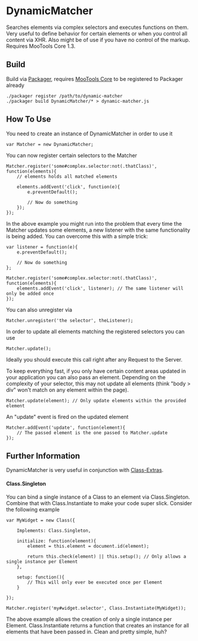 DynamicMatcher
==============

Searches elements via complex selectors and executes functions on them. Very useful to define behavior for certain elements or when you control all content via XHR. Also might be of use if you have no control of the markup. Requires MooTools Core 1.3.

Build
-----

Build via [Packager](http://github.com/kamicane/packager), requires [MooTools Core](http://github.com/mootools/mootools-core) to be registered to Packager already

	./packager register /path/to/dynamic-matcher
	./packager build DynamicMatcher/* > dynamic-matcher.js

How To Use
----------

You need to create an instance of DynamicMatcher in order to use it

	var Matcher = new DynamicMatcher;

You can now register certain selectors to the Matcher

	Matcher.register('some#complex.selector:not(.thatClass)', function(elements){
		// elements holds all matched elements
		
		elements.addEvent('click', function(e){
			e.preventDefault();
			
			// Now do something
		});
	});

In the above example you might run into the problem that every time the Matcher updates some elements, a new listener with the same functionality is being added. You can overcome this with a simple trick:

	var listener = function(e){
		e.preventDefault();
	
		// Now do something
	};
	
	Matcher.register('some#complex.selector:not(.thatClass)', function(elements){
		elements.addEvent('click', listener); // The same listener will only be added once
	});

You can also unregister via

	Matcher.unregister('the selector', theListener);

In order to update all elements matching the registered selectors you can use

	Matcher.update();

Ideally you should execute this call right after any Request to the Server.


To keep everything fast, if you only have certain content areas updated in your application you can also pass an element. Depending on the complexity of your selector, this may not update all elements (think "body > div" won't match on any element within the page).

	Matcher.update(element); // Only update elements within the provided element

An "update" event is fired on the updated element

	Matcher.addEvent('update', function(element){
		// The passed element is the one passed to Matcher.update
	});

Further Information
-------------------

DynamicMatcher is very useful in conjunction with [Class-Extras](http://github.com/cpojer/mootools-class-extras).

#### Class.Singleton

You can bind a single instance of a Class to an element via Class.Singleton. Combine that with Class.Instantiate to make your code super slick. Consider the following example

	var MyWidget = new Class({

	    Implements: Class.Singleton,

	    initialize: function(element){
			element = this.element = document.id(element);
			
	        return this.check(element) || this.setup(); // Only allows a single instance per Element
	    },

	    setup: function(){
			// This will only ever be executed once per Element
		}

	});
	
	Matcher.register('my#widget.selector', Class.Instantiate(MyWidget));

The above example allows the creation of only a single instance per Element. Class.Instantiate returns a function that creates an instance for all elements that have been passed in. Clean and pretty simple, huh?